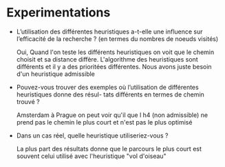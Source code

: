 # Experimentations
* L’utilisation des différentes heuristiques a-t-elle une influence sur l’efficacité de la recherche ?
 (en termes du nombres de noeuds visités)
 
    Oui, Quand l'on teste les différents heuristiques on voit que le chemin choisit et sa distance diffère.
    L'algorithme des heuristiques sont différents et il y a des prioritées différentes. Nous avons juste besoin d'un heuristique admissible
    
 *  Pouvez-vous trouver des exemples où l’utilisation de différentes heuristiques donne des résul-
    tats différents en termes de chemin trouvé ?
    
    Amsterdam à Prague on peut voir qu'il que l h4 (non admissible) ne prend pas le chemin le plus court et n'est pas le plus optimisé

* Dans un cas réel, quelle heuristique utiliseriez-vous ?

    La plus part des résultats donne que le parcours le plus court est souvent celui utilisé avec l'heuristique "vol d'oiseau"
